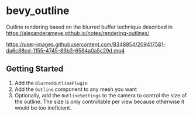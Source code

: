 # bevy_outline

Outline rendering based on the blurred buffer technique described in <https://alexanderameye.github.io/notes/rendering-outlines/>

<https://user-images.githubusercontent.com/8348954/209417581-da6c88cd-1155-4745-89b3-6584a0a5c29d.mp4>

## Getting Started

1. Add the `BlurredOutlinePlugin`
2. Add the `Outline` component to any mesh you want
3. Optionally, add the `OutlineSettings` to the camera to control the size of the outline. The size is only controllable per view because otherwise it would be too ineficient.
